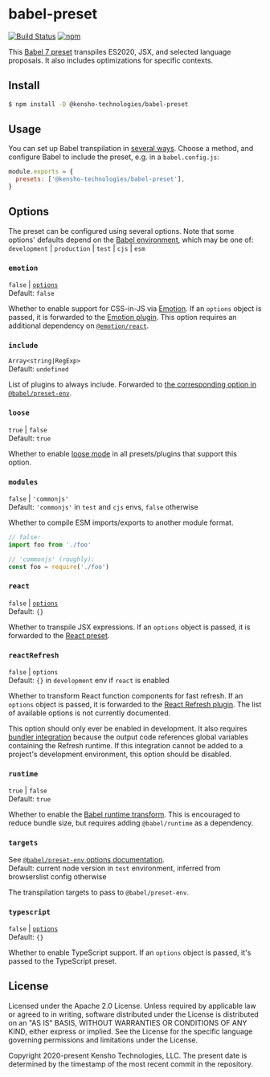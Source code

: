 # babel-preset

[![Build Status](https://img.shields.io/github/workflow/status/kensho-technologies/babel-preset/test/master)](https://github.com/kensho-technologies/babel-preset/actions)
[![npm](https://img.shields.io/npm/v/@kensho-technologies/babel-preset.svg)](https://npm.im/@kensho-technologies/babel-preset)

This [Babel 7 preset](http://babeljs.io/docs/plugins/#presets) transpiles ES2020, JSX, and selected language proposals. It also includes optimizations for specific contexts.

## Install

```sh
$ npm install -D @kensho-technologies/babel-preset
```

## Usage

You can set up Babel transpilation in [several ways](http://babeljs.io/docs/setup). Choose a method, and configure Babel to include the preset, e.g. in a `babel.config.js`:

```js
module.exports = {
  presets: ['@kensho-technologies/babel-preset'],
}
```

## Options

The preset can be configured using several options. Note that some options' defaults depend on the [Babel environment](https://babeljs.io/docs/en/options#envname), which may be one of: `development` | `production` | `test` | `cjs` | `esm`

### `emotion`

`false` | [`options`](https://emotion.sh/docs/@emotion/babel-preset-css-prop#options)<br />
Default: `false`

Whether to enable support for CSS-in-JS via [Emotion](https://emotion.sh). If an `options` object is passed, it is forwarded to the [Emotion plugin](https://emotion.sh/docs/@emotion/babel-plugin). This option requires an additional dependency on [`@emotion/react`](https://npm.im/@emotion/react).

### `include`

`Array<string|RegExp>`<br />
Default: `undefined`

List of plugins to always include. Forwarded to [the corresponding option in `@babel/preset-env`](https://babeljs.io/docs/en/babel-preset-env#include).

### `loose`

`true` | `false`<br />
Default: `true`

Whether to enable [loose mode](http://2ality.com/2015/12/babel6-loose-mode.html) in all presets/plugins that support this option.

### `modules`

`false` | `'commonjs'`<br />
Default: `'commonjs'` in `test` and `cjs` envs, `false` otherwise

Whether to compile ESM imports/exports to another module format.

```js
// false:
import foo from './foo'

// 'commonjs' (roughly):
const foo = require('./foo')
```

### `react`

`false` | [`options`](https://babeljs.io/docs/en/babel-preset-react#options)<br />
Default: `{}`

Whether to transpile JSX expressions. If an `options` object is passed, it is forwarded to the [React preset](https://babeljs.io/docs/en/babel-preset-react).

### `reactRefresh`

`false` | `options`<br />
Default: `{}` in `development` env if `react` is enabled

Whether to transform React function components for fast refresh. If an `options` object is passed, it is forwarded to the [React Refresh plugin](https://github.com/facebook/react/tree/3c1efa0d771d3dfb2666b7f4a4392cc851146d44/packages/react-refresh). The list of available options is not currently documented.

This option should only ever be enabled in development. It also requires [bundler integration](https://github.com/pmmmwh/react-refresh-webpack-plugin) because the output code references global variables containing the Refresh runtime. If this integration cannot be added to a project's development environment, this option should be disabled.

### `runtime`

`true` | `false`<br />
Default: `true`

Whether to enable the [Babel runtime transform](https://babeljs.io/docs/en/next/babel-plugin-transform-runtime). This is encouraged to reduce bundle size, but requires adding `@babel/runtime` as a dependency.

### `targets`

See [`@babel/preset-env` options documentation](http://babeljs.io/docs/en/babel-preset-env#targets).<br />
Default: current node version in `test` environment, inferred from browserslist config otherwise

The transpilation targets to pass to `@babel/preset-env`.

### `typescript`

`false` | [`options`](https://babeljs.io/docs/en/babel-preset-typescript#options)<br />
Default: `{}`

Whether to enable TypeScript support. If an `options` object is passed, it's passed to the TypeScript preset.

## License

Licensed under the Apache 2.0 License. Unless required by applicable law or agreed to in writing, software distributed under the License is distributed on an "AS IS" BASIS, WITHOUT WARRANTIES OR CONDITIONS OF ANY KIND, either express or implied. See the License for the specific language governing permissions and limitations under the License.

Copyright 2020-present Kensho Technologies, LLC. The present date is determined by the timestamp of the most recent commit in the repository.

